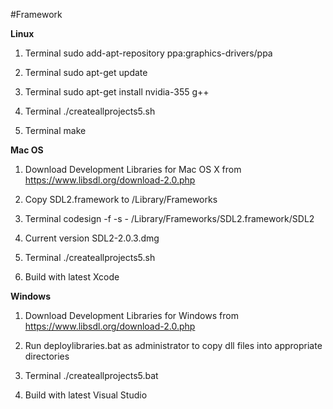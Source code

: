 #Framework

**Linux**

1. Terminal sudo add-apt-repository ppa:graphics-drivers/ppa
2. Terminal sudo apt-get update
3. Terminal sudo apt-get install nvidia-355 g++

1. Terminal ./createallprojects5.sh
2. Terminal make

**Mac OS**

1. Download Development Libraries for Mac OS X from https://www.libsdl.org/download-2.0.php
2. Copy SDL2.framework to /Library/Frameworks
3. Terminal codesign -f -s - /Library/Frameworks/SDL2.framework/SDL2
4. Current version SDL2-2.0.3.dmg

1. Terminal ./createallprojects5.sh
2. Build with latest Xcode

**Windows**

1. Download Development Libraries for Windows from https://www.libsdl.org/download-2.0.php
2. Run deploylibraries.bat as administrator to copy dll files into appropriate directories

1. Terminal ./createallprojects5.bat
2. Build with latest Visual Studio
